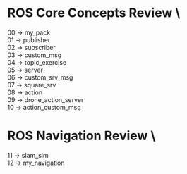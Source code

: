 # ROS Core Concepts Review \
00 -> my_pack \
01 -> publisher \
02 -> subscriber \
03 -> custom_msg \
04 -> topic_exercise \
05 -> server \
06 -> custom_srv_msg \
07 -> square_srv \
08 -> action \
09 -> drone_action_server \
10 -> action_custom_msg 

# ROS Navigation Review \ 
11 -> slam_sim \
12 -> my_navigation 